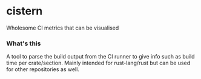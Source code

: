 # cistern
Wholesome CI metrics that can be visualised

### What's this
A tool to parse the build output from the CI runner to give info such as build time per crate/section. Mainly intended for rust-lang/rust but can be used for other repositories as well.
